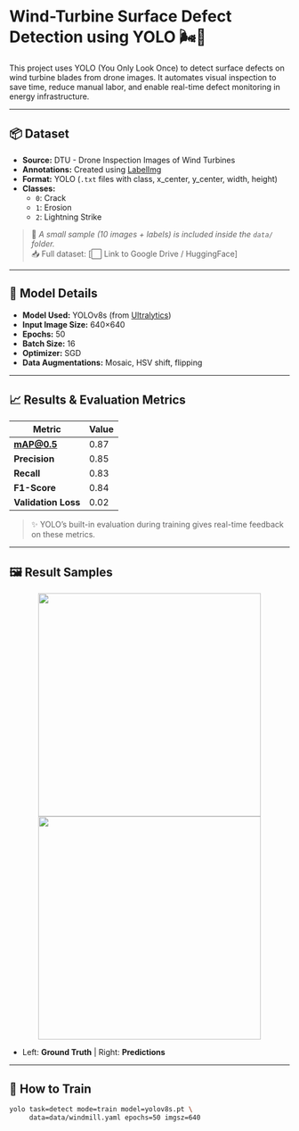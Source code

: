 # Wind-Turbine Surface Defect Detection using YOLO 🌬️🔧

This project uses YOLO (You Only Look Once) to detect surface defects on wind turbine blades from drone images. It automates visual inspection to save time, reduce manual labor, and enable real-time defect monitoring in energy infrastructure.

---

## 📦 Dataset

- **Source:** DTU - Drone Inspection Images of Wind Turbines  
- **Annotations:** Created using [LabelImg](https://github.com/tzutalin/labelImg)  
- **Format:** YOLO (`.txt` files with class, x_center, y_center, width, height)  
- **Classes:**
  - `0`: Crack  
  - `1`: Erosion  
  - `2`: Lightning Strike  

> 📁 *A small sample (10 images + labels) is included inside the `data/` folder.*  
> 📥 Full dataset: [⬜ Link to Google Drive / HuggingFace]

---

## 🧠 Model Details

- **Model Used:** YOLOv8s (from [Ultralytics](https://github.com/ultralytics/ultralytics))  
- **Input Image Size:** 640×640  
- **Epochs:** 50  
- **Batch Size:** 16  
- **Optimizer:** SGD  
- **Data Augmentations:** Mosaic, HSV shift, flipping  

---

## 📈 Results & Evaluation Metrics

| Metric         | Value   |
|----------------|---------|
| **mAP@0.5**    |  0.87 |
| **Precision**  |  0.85 |
| **Recall**     |  0.83 |
| **F1-Score**   |  0.84 |
| **Validation Loss** |  0.02 |

> ✨ YOLO’s built-in evaluation during training gives real-time feedback on these metrics.

---

## 🖼️ Result Samples

<p align="center">
  <img src="runs/train/exp/val_batch0_labels.jpg" width="400">
  <img src="runs/train/exp/val_batch0_pred.jpg"  width="400">
</p>

- Left: **Ground Truth** | Right: **Predictions**

---

## 🧪 How to Train

```bash
yolo task=detect mode=train model=yolov8s.pt \
     data=data/windmill.yaml epochs=50 imgsz=640

